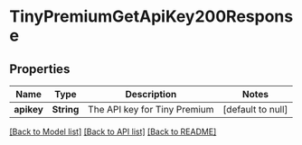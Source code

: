 # TinyPremiumGetApiKey200Response

## Properties

Name | Type | Description | Notes
------------ | ------------- | ------------- | -------------
**apikey** | **String** | The API key for Tiny Premium | [default to null]

[[Back to Model list]](../README.md#documentation-for-models) [[Back to API list]](../README.md#documentation-for-api-endpoints) [[Back to README]](../README.md)


